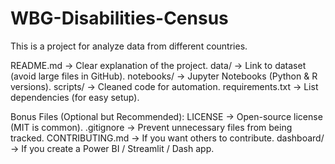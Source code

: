 # WBG-Disabilities-Census
This is a project for analyze data from different countries.

README.md → Clear explanation of the project.
data/ → Link to dataset (avoid large files in GitHub).
notebooks/ → Jupyter Notebooks (Python & R versions).
scripts/ → Cleaned code for automation.
requirements.txt → List dependencies (for easy setup).

Bonus Files (Optional but Recommended):
LICENSE → Open-source license (MIT is common).
.gitignore → Prevent unnecessary files from being tracked.
CONTRIBUTING.md → If you want others to contribute.
dashboard/ → If you create a Power BI / Streamlit / Dash app.